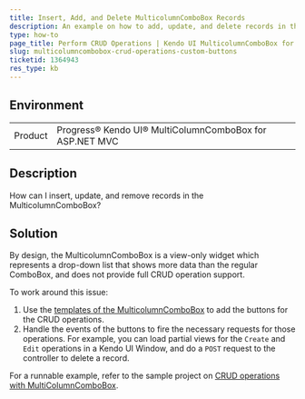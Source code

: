 ```yaml
---
title: Insert, Add, and Delete MulticolumnComboBox Records
description: An example on how to add, update, and delete records in the Kendo UI MulticolumnComboBox.
type: how-to
page_title: Perform CRUD Operations | Kendo UI MulticolumnComboBox for ASP.NET MVC
slug: multicolumncombobox-crud-operations-custom-buttons
ticketid: 1364943
res_type: kb
---
```


## Environment

<table>
	<tr>
		<td>Product</td>
		<td>Progress® Kendo UI® MultiColumnComboBox for ASP.NET MVC</td>
	</tr>
</table>

## Description

How can I insert, update, and remove records in the MulticolumnComboBox?

## Solution

By design, the MulticolumnComboBox is a view-only widget which represents a drop-down list that shows more data than the regular ComboBox, and does not provide full CRUD operation support.

To work around this issue:

1. Use the [templates of the MulticolumnComboBox](https://docs.telerik.com/kendo-ui/controls/editors/multicolumncombobox/overview#templates) to add the buttons for the CRUD operations.
1. Handle the events of the buttons to fire the necessary requests for those operations. For example, you can load partial views for the `Create` and `Edit` operations in a Kendo UI Window, and do a `POST` request to the controller to delete a record.

For a runnable example, refer to the sample project on [CRUD operations with MultiColumnComboBox](https://github.com/telerik/ui-for-aspnet-mvc-examples/tree/master/MultiColumnComboBox/CRUD).
